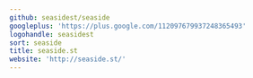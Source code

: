 ```yaml
---
github: seasidest/seaside
googleplus: 'https://plus.google.com/112097679937248365493'
logohandle: seasidest
sort: seaside
title: seaside.st
website: 'http://seaside.st/'
---
```

